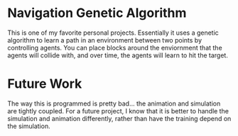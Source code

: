 # Navigation Genetic Algorithm
This is one of my favorite personal projects. Essentially it uses a genetic algorithm to learn
a path in an environment between two points by controlling agents. You can place blocks around
the enviornment that the agents will collide with, and over time, the agents will learn to hit
the target.

# Future Work
The way this is programmed is pretty bad... the animation and simulation are tightly coupled. 
For a future project, I know that it is better to handle the simulation and animation
differently, rather than have the training depend on the simulation.